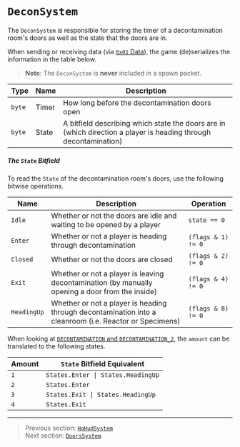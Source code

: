 # `DeconSystem`

The `DeconSystem` is responsible for storing the timer of a decontamination room's doors as well as the state that the doors are in.

When sending or receiving data (via [`0x01` Data](../03_gamedata_and_gamedatato_message_types/01_data.md)), the game (de)serializes the information in the table below.

> **Note**: The `DeconSystem` is **never** included in a spawn packet.

| Type | Name | Description |
| --- | --- | --- |
| `byte` | Timer | How long before the decontamination doors open |
| `byte` | State | A bitfield describing which state the doors are in (which direction a player is heading through decontamination) |

##### The `State` Bitfield

To read the `State` of the decontamination room's doors, use the following bitwise operations.

| Name | Description | Operation |
| --- | --- | --- |
| `Idle` | Whether or not the doors are idle and waiting to be opened by a player | `state == 0` |
| `Enter` | Whether or not a player is heading through decontamination | `(flags & 1) != 0` |
| `Closed` | Whether or not the doors are closed | `(flags & 2) != 0` |
| `Exit` | Whether or not a player is leaving decontamination (by manually opening a door from the inside) | `(flags & 4) != 0` |
| `HeadingUp` | Whether or not a player is heading through decontamination into a cleanroom (i.e. Reactor or Specimens) | `(flags & 8) != 0` |

When looking at [`DECONTAMINATION` and `DECONTAMINATION_2`](../04_rpc_message_types/28_repairsystem.md#decontamination-and-decontamination_2), the `amount` can be translated to the following states.

| Amount | `State` Bitfield Equivalent |
| --- | --- |
| `1` | `States.Enter \| States.HeadingUp` |
| `2` | `States.Enter` |
| `3` | `States.Exit \| States.HeadingUp` |
| `4` | `States.Exit` |

---

> Previous section: [`HqHudSystem`](09_hqhudsystem.md)<br>
> Next section: [`DoorsSystem`](11_doorssystem.md)
